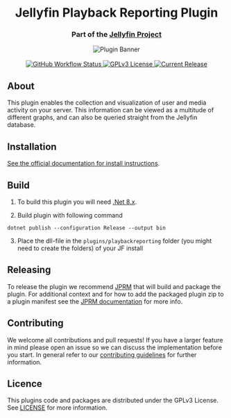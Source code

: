 <h1 align="center">Jellyfin Playback Reporting Plugin</h1>
<h3 align="center">Part of the <a href="https://jellyfin.org">Jellyfin Project</a></h3>

<p align="center">
<img alt="Plugin Banner" src="https://raw.githubusercontent.com/jellyfin/jellyfin-ux/master/plugins/SVG/jellyfin-plugin-playbackreporting.svg?sanitize=true"/>
<br/>
<br/>
<a href="https://github.com/jellyfin/jellyfin-plugin-playbackreporting/actions?query=workflow%3A%22Test+Build+Plugin%22">
<img alt="GitHub Workflow Status" src="https://img.shields.io/github/workflow/status/jellyfin/jellyfin-plugin-playbackreporting/Test%20Build%20Plugin.svg">
</a>
<a href="https://github.com/jellyfin/jellyfin-plugin-playbackreporting">
<img alt="GPLv3 License" src="https://img.shields.io/github/license/jellyfin/jellyfin-plugin-playbackreporting.svg"/>
</a>
<a href="https://github.com/jellyfin/jellyfin-plugin-playbackreporting/releases">
<img alt="Current Release" src="https://img.shields.io/github/release/jellyfin/jellyfin-plugin-playbackreporting.svg"/>
</a>
</p>

## About

This plugin enables the collection and visualization of user and media activity on your server.
This information can be viewed as a multitude of different graphs, and can also be queried straight from the Jellyfin database.

## Installation

[See the official documentation for install instructions](https://jellyfin.org/docs/general/server/plugins/index.html#installing).

## Build

1. To build this plugin you will need [.Net 8.x](https://dotnet.microsoft.com/download/dotnet/8.0).

2. Build plugin with following command
  ```
  dotnet publish --configuration Release --output bin
  ```

3. Place the dll-file in the `plugins/playbackreporting` folder (you might need to create the folders) of your JF install

## Releasing

To release the plugin we recommend [JPRM](https://github.com/oddstr13/jellyfin-plugin-repository-manager) that will build and package the plugin.
For additional context and for how to add the packaged plugin zip to a plugin manifest see the [JPRM documentation](https://github.com/oddstr13/jellyfin-plugin-repository-manager) for more info.

## Contributing

We welcome all contributions and pull requests! If you have a larger feature in mind please open an issue so we can discuss the implementation before you start.
In general refer to our [contributing guidelines](https://github.com/jellyfin/.github/blob/master/CONTRIBUTING.md) for further information.

## Licence

This plugins code and packages are distributed under the GPLv3 License. See [LICENSE](./LICENSE) for more information.
